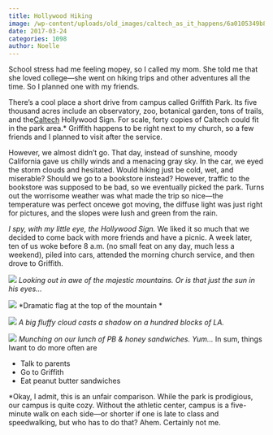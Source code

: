```yaml
---
title: Hollywood Hiking
image: /wp-content/uploads/old_images/caltech_as_it_happens/6a0105349b8251970b01bb0985c662970d.jpg
date: 2017-03-24
categories: 1098
author: Noelle
---
```


School stress had me feeling mopey, so I called my mom. She told me that she loved college—she went on hiking trips and other adventures all the time. So I planned one with my friends.

There’s a cool place a short drive from campus called Griffith Park. Its five thousand acres include an observatory, zoo, botanical garden, tons of trails, and the[Caltech](https://content.time.com/time/specials/packages/article/0,28804,1839579_1839578_1839531,00.html) Hollywood Sign. For scale, forty copies of Caltech could fit in the park area.* Griffith happens to be right next to my church, so a few friends and I planned to visit after the service.

However, we almost didn’t go. That day, instead of sunshine, moody California gave us chilly winds and a menacing gray sky. In the car, we eyed the storm clouds and hesitated. Would hiking just be cold, wet, and miserable? Should we go to a bookstore instead? However, traffic to the bookstore was supposed to be bad, so we eventually picked the park. Turns out the worrisome weather was what made the trip so nice—the temperature was perfect oncewe got moving, the diffuse light was just right for pictures, and the slopes were lush and green from the rain.

*I spy, with my little eye, the Hollywood Sign.*
We liked it so much that we decided to come back with more friends and have a picnic. A week later, ten of us woke before 8 a.m. (no small feat on any day, much less a weekend), piled into cars, attended the morning church service, and then drove to Griffith.


![](/old_images/6a0105349b8251970b01bb098344c1970d-800wi.jpg)
*Looking out in awe of the majestic mountains. Or is that just the sun in his eyes…*


![](/old_images/6a0105349b8251970b01bb098344b9970d-800wi.jpg)
*Dramatic flag at the top of the mountain *


![](/old_images/6a0105349b8251970b01bb098344c5970d-800wi.jpg)
*A big fluffy cloud casts a shadow on a hundred blocks of LA.*


![](/old_images/6a0105349b8251970b01bb098344bd970d-800wi.jpg)
*Munching on our lunch of PB &amp; honey sandwiches. Yum…*
In sum, things Iwant to do more often are

- Talk to parents
- Go to Griffith
- Eat peanut butter sandwiches

*Okay, I admit, this is an unfair comparison. While the park is prodigious, our campus is quite cozy. Without the athletic center, campus is a five-minute walk on each side—or shorter if one is late to class and speedwalking, but who has to do that? Ahem. Certainly not me.

